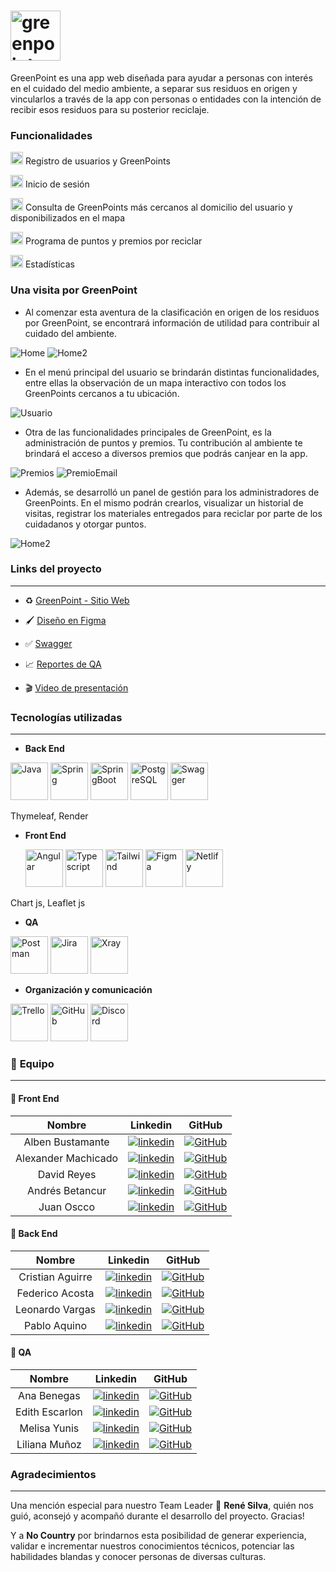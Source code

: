 

# <img src="https://res.cloudinary.com/drm1nkbxu/image/upload/v1708718823/Fotos/bq9s2qlhy1q9cdg5q6un.png" alt="greenpoint"  height=80 align="center"/>


GreenPoint es una app web diseñada para ayudar a personas con interés en el cuidado del medio ambiente, a separar sus residuos en origen y vincularlos a través de la app con personas o entidades con la intención de recibir esos residuos para su posterior reciclaje.

### **Funcionalidades**
<img src="https://res.cloudinary.com/drm1nkbxu/image/upload/v1708718776/Fotos/rbixha9otawtlboiuyqc.png" alt="greenpoint"  height=20 /> Registro de usuarios y GreenPoints
 
<img src="https://res.cloudinary.com/drm1nkbxu/image/upload/v1708718776/Fotos/rbixha9otawtlboiuyqc.png" alt="greenpoint"  height=20 /> Inicio de sesión

<img src="https://res.cloudinary.com/drm1nkbxu/image/upload/v1708718776/Fotos/rbixha9otawtlboiuyqc.png" alt="greenpoint"  height=20 /> Consulta de GreenPoints más cercanos al domicilio del usuario y disponibilizados en el mapa

<img src="https://res.cloudinary.com/drm1nkbxu/image/upload/v1708718776/Fotos/rbixha9otawtlboiuyqc.png" alt="greenpoint"  height=20 /> Programa de puntos y premios por reciclar

<img src="https://res.cloudinary.com/drm1nkbxu/image/upload/v1708718776/Fotos/rbixha9otawtlboiuyqc.png" alt="greenpoint"  height=20 /> Estadísticas

### **Una visita por GreenPoint**

- Al comenzar esta aventura de la clasificación en origen de los residuos por GreenPoint, se encontrará información de utilidad para contribuir al cuidado del ambiente.

![Home](https://images-ext-2.discordapp.net/external/BGUOxNg3SznDAnH0nsPGguOgAP6XdvtPmo2ILGWsNw0/https/res.cloudinary.com/drm1nkbxu/image/upload/v1709905853/Fotos/home_gyddmz.png?format=webp&quality=lossless&width=347&height=393) ![Home2](https://images-ext-1.discordapp.net/external/n3nDNtAoNtP9WWS2ZrWAksTKQ7k9JtzedrbmixZg6y4/https/res.cloudinary.com/drm1nkbxu/image/upload/v1709905876/Fotos/home2_brejy6.png?format=webp&quality=lossless&width=392&height=393) 


- En el menú principal del usuario se brindarán distintas funcionalidades, entre ellas la observación de un mapa interactivo con todos los GreenPoints cercanos a tu ubicación.
  
![Usuario](https://images-ext-1.discordapp.net/external/qTiXIj_j7ZSKdqd5rwvEJNvkfatmdcVo1pfXYL40rDg/https/res.cloudinary.com/drm1nkbxu/image/upload/v1709905901/Fotos/image_p3rhlt.png?format=webp&quality=lossless&width=527&height=393)


- Otra de las funcionalidades principales de GreenPoint, es la administración de puntos y premios. Tu contribución al ambiente te brindará el acceso a diversos premios que podrás canjear en la app.

![Premios](https://images-ext-2.discordapp.net/external/lHZC4z6xjcd-byNPmlfkYgJa68dAoGzQ8lh3xW9rnUQ/https/res.cloudinary.com/drm1nkbxu/image/upload/v1709905723/Fotos/dasboard_bwpzhc.png?format=webp&quality=lossless&width=535&height=393) 
![PremioEmail](https://media.discordapp.net/attachments/1204050961585406032/1215657970613100564/image.png?ex=65fd8cb6&is=65eb17b6&hm=609a5046413dff06b7c57fdb35798035297a5510de199c9543e78be06553bda1&=&format=webp&quality=lossless&width=347&height=393) 


- Además, se desarrolló un panel de gestión para los administradores de GreenPoints. En el mismo podrán crearlos, visualizar un historial de visitas, registrar los materiales entregados para reciclar por parte de los cuidadanos y otorgar puntos.

![Home2](https://images-ext-1.discordapp.net/external/W4sxE4F1NljkypZceH8vnKBxERbY7gLjg1H3JIrHWTg/https/res.cloudinary.com/drm1nkbxu/image/upload/v1709905805/Fotos/dasboard2_nbfz8t.png?format=webp&quality=lossless&width=535&height=393) 



### **Links del proyecto**

***

 +  ♻️ [GreenPoint - Sitio Web](https://site-ecoapp.netlify.app/home)

 +  🖌 [Diseño en Figma](https://www.figma.com/file/As3NIUoInScW0XQX4tkUa5/GreenPoint-s13-10-M-Java?type=design&node-id=0%3A1&mode=design&t=3UbTV2mSEOfQCBPI-1)

 +  ✅ [Swagger](https://s13-10-m-java.onrender.com/swagger-ui/index.html)

 +  📈 [Reportes de QA](https://drive.google.com/drive/folders/1QvESAGD0fjDap6YM8AUZP-zjK3S0EMjr?authuser=0)

 +  🎬 [Video de presentación](https://www.canva.com/design/DAF-Rciv4bM/3_RpxwPIS5qLRlbY6hj1iw/watch?utm_content=DAF-Rciv4bM&utm_campaign=designshare&utm_medium=link&utm_source=editor)


### **Tecnologías utilizadas**

***
- **Back End**

<img src="https://user-images.githubusercontent.com/25181517/117201156-9a724800-adec-11eb-9a9d-3cd0f67da4bc.png" alt="Java"  height=60 /> <img src="https://user-images.githubusercontent.com/25181517/117201470-f6d56780-adec-11eb-8f7c-e70e376cfd07.png" alt="Spring"  height=60 /> <img src="https://user-images.githubusercontent.com/25181517/183891303-41f257f8-6b3d-487c-aa56-c497b880d0fb.png" alt="SpringBoot"  height=60 /> <img src="https://user-images.githubusercontent.com/25181517/117208740-bfb78400-adf5-11eb-97bb-09072b6bedfc.png" alt="PostgreSQL"  height=60 /> <img src="https://user-images.githubusercontent.com/25181517/186711335-a3729606-5a78-4496-9a36-06efcc74f800.png" alt="Swagger"  height=60 />


  Thymeleaf, Render


 - **Front End**
   
   <img src="https://user-images.githubusercontent.com/25181517/183890595-779a7e64-3f43-4634-bad2-eceef4e80268.png" alt="Angular"  height=60 /> <img src="https://user-images.githubusercontent.com/25181517/183890598-19a0ac2d-e88a-4005-a8df-1ee36782fde1.png" alt="Typescript"  height=60 /> <img src="https://user-images.githubusercontent.com/25181517/202896760-337261ed-ee92-4979-84c4-d4b829c7355d.png" alt="Tailwind"  height=60 /> <img src="https://user-images.githubusercontent.com/25181517/189715289-df3ee512-6eca-463f-a0f4-c10d94a06b2f.png" alt="Figma"  height=60 />
   <img src="https://github.com/No-Country/s13-10-m-java/assets/150487299/c3c85889-47d8-46c0-9458-fba0c4c1c12f" alt="Netlify"  height=60 />
   
Chart js, Leaflet js


 - **QA**
   
 <img src="https://user-images.githubusercontent.com/25181517/192109061-e138ca71-337c-4019-8d42-4792fdaa7128.png
" alt="Postman"  height=60 /> <img src="https://user-images.githubusercontent.com/25181517/183912952-83784e94-629d-4c34-a961-ae2ae795b662.png" alt="Jira"  height=60 /> <img src="https://play-lh.googleusercontent.com/DTMp4aVzalUoCFj6XGPBMXg6pEvhL2entVp6_LS7nVpuPZzdF5CI3AzIOYIsqiAyND8u" alt="Xray"  height=60 />

- **Organización y comunicación**

<img src="https://github.com/No-Country/s13-10-m-java/assets/150487299/054017b8-a024-4a4d-80bb-f6c30b0d5eda" alt="Trello"  height=60 />  <img src="https://user-images.githubusercontent.com/25181517/192108374-8da61ba1-99ec-41d7-80b8-fb2f7c0a4948.png" alt="GitHub"  height=60 /> <img src="[https://user-images.githubusercontent.com/25181517/192108374-8da61ba1-99ec-41d7-80b8-fb2f7c0a4948.png](https://www.google.com/url?sa=i&url=https%3A%2F%2Fwww.klipartz.com%2Fes%2Fsticker-png-fygxj&psig=AOvVaw033caX8xqZxgzrD9IWhK7c&ust=1710083775426000&source=images&cd=vfe&opi=89978449&ved=2ahUKEwijmYTRvOeEAxW-qZUCHaX0BqkQjRx6BAgAEBY)" alt="Discord"  height=60 /> 

### 🚀 **Equipo**

***

#### 📌 Front End  

| Nombre | Linkedin | GitHub |
| :---:         |     :---:      |          :---: |
| Alben Bustamante |[![linkedin](https://img.shields.io/badge/linkedin-0A66C2?style=for-the-badge&logo=linkedin&logoColor=white)](https://www.linkedin.com/in/alben-bustamante/)   |[![GitHub](https://img.shields.io/badge/github-%23121011.svg?&style=for-the-badge&logo=github&logoColor=white)](https://github.com/albenbustamante) |
| Alexander Machicado |[![linkedin](https://img.shields.io/badge/linkedin-0A66C2?style=for-the-badge&logo=linkedin&logoColor=white)](https://www.linkedin.com/in/machicadogomezalexander/)   | [![GitHub](https://img.shields.io/badge/github-%23121011.svg?&style=for-the-badge&logo=github&logoColor=white)](https://github.com/dexametasona) |
| David Reyes |[![linkedin](https://img.shields.io/badge/linkedin-0A66C2?style=for-the-badge&logo=linkedin&logoColor=white)](http://linkedin.com/in/davidirs/)   | [![GitHub](https://img.shields.io/badge/github-%23121011.svg?&style=for-the-badge&logo=github&logoColor=white)](https://github.com/davidirs) |
| Andrés Betancur |[![linkedin](https://img.shields.io/badge/linkedin-0A66C2?style=for-the-badge&logo=linkedin&logoColor=white)](https://www.linkedin.com/in/felix-andres-betancur-9389ab1a5/)   | [![GitHub](https://img.shields.io/badge/github-%23121011.svg?&style=for-the-badge&logo=github&logoColor=white)](https://github.com/swatColombia)|
| Juan Oscco |[![linkedin](https://img.shields.io/badge/linkedin-0A66C2?style=for-the-badge&logo=linkedin&logoColor=white)](https://www.linkedin.com/in/juanoscco)   | [![GitHub](https://img.shields.io/badge/github-%23121011.svg?&style=for-the-badge&logo=github&logoColor=white)](https://github.com/jcom-dev) |


#### 📌 Back End  

| Nombre | Linkedin | GitHub |
| :---:         |     :---:      |          :---: |
| Cristian Aguirre |[![linkedin](https://img.shields.io/badge/linkedin-0A66C2?style=for-the-badge&logo=linkedin&logoColor=white)](https://www.linkedin.com/in/aguirre-cristian/)   | [![GitHub](https://img.shields.io/badge/github-%23121011.svg?&style=for-the-badge&logo=github&logoColor=white)](https://github.com/Cristianaaguirre) |
| Federico Acosta |[![linkedin](https://img.shields.io/badge/linkedin-0A66C2?style=for-the-badge&logo=linkedin&logoColor=white)](https://www.linkedin.com/)   | [![GitHub](https://img.shields.io/badge/github-%23121011.svg?&style=for-the-badge&logo=github&logoColor=white)](https://github.com/fede-acos)  |
| Leonardo Vargas |[![linkedin](https://img.shields.io/badge/linkedin-0A66C2?style=for-the-badge&logo=linkedin&logoColor=white)](https://www.linkedin.com/in/leonardo-vargas1/)   | [![GitHub](https://img.shields.io/badge/github-%23121011.svg?&style=for-the-badge&logo=github&logoColor=white)](https://github.com/leonardofvp) |
| Pablo Aquino  |[![linkedin](https://img.shields.io/badge/linkedin-0A66C2?style=for-the-badge&logo=linkedin&logoColor=white)](https://www.linkedin.com/in/jpabloaquino/)   | [![GitHub](https://img.shields.io/badge/github-%23121011.svg?&style=for-the-badge&logo=github&logoColor=white)](https://github.com/webDevCod)|

#### 📌 QA 

| Nombre | Linkedin | GitHub |
| :---:         |     :---:      |          :---: |
| Ana Benegas |[![linkedin](https://img.shields.io/badge/linkedin-0A66C2?style=for-the-badge&logo=linkedin&logoColor=white)](https://www.linkedin.com/in/ana-benegas/)   | [![GitHub](https://img.shields.io/badge/github-%23121011.svg?&style=for-the-badge&logo=github&logoColor=white)](https://github.com/annestesia/)  |
| Edith Escarlon |[![linkedin](https://img.shields.io/badge/linkedin-0A66C2?style=for-the-badge&logo=linkedin&logoColor=white)](https://www.linkedin.com/in/editheugeniaescarlon)   | [![GitHub](https://img.shields.io/badge/github-%23121011.svg?&style=for-the-badge&logo=github&logoColor=white)](https://github.com/editheugenia)  |
| Melisa Yunis |[![linkedin](https://img.shields.io/badge/linkedin-0A66C2?style=for-the-badge&logo=linkedin&logoColor=white)](https://www.linkedin.com/in/melisa-yunis/)   | [![GitHub](https://img.shields.io/badge/github-%23121011.svg?&style=for-the-badge&logo=github&logoColor=white)](https://github.com/melisayunis) |
| Liliana Muñoz  |[![linkedin](https://img.shields.io/badge/linkedin-0A66C2?style=for-the-badge&logo=linkedin&logoColor=white)](https://www.linkedin.com/in/lilianamunoz331/)   | [![GitHub](https://img.shields.io/badge/github-%23121011.svg?&style=for-the-badge&logo=github&logoColor=white)](https://github.com/liliana331)|


### **Agradecimientos**

***

Una mención especial para nuestro Team Leader 🚀 **René Silva**, quién nos guió, aconsejó y acompañó durante el desarrollo del proyecto. Gracias!

Y a **No Country** por brindarnos esta posibilidad de generar experiencia, validar e incrementar nuestros conocimientos técnicos, potenciar las habilidades blandas y conocer personas de diversas culturas.

